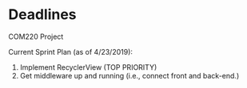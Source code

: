# Deadlines
COM220 Project

Current Sprint Plan (as of 4/23/2019):

1. Implement RecyclerView (TOP PRIORITY)
2. Get middleware up and running (i.e., connect front and back-end.)
